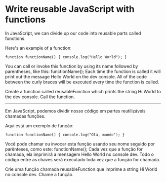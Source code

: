 # Write reusable JavaScript with functions

In JavaScript, we can divide up our code into reusable parts called functions.

Here's an example of a function:

`function functionName() {
  console.log("Hello World");
}`

You can call or invoke this function by using its name followed by parentheses, like this: functionName(); Each time the function is called it will print out the message Hello World on the dev console. All of the code between the curly braces will be executed every time the function is called.

Create a function called reusableFunction which prints the string Hi World to the dev console.
Call the function.

---

Em JavaScript, podemos dividir nosso código em partes reutilizáveis chamadas funções.

Aqui está um exemplo de função:

`function functionName() {
   console.log("Olá, mundo");
}`

Você pode chamar ou invocar esta função usando seu nome seguido por parênteses, como este: functionName(); Cada vez que a função for chamada, ela imprimirá a mensagem Hello World no console dev. Todo o código entre as chaves será executado toda vez que a função for chamada.

Crie uma função chamada reusableFunction que imprime a string Hi World no console dev.
Chame a função.